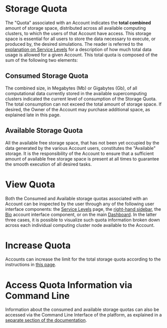 # Storage Quota

The "Quota" associated with an Account indicates the **total combined** amount of storage space, distributed across all available computing clusters, to which the users of that Account have access. This storage space is essential for all users to store the data necessary to execute, or produced by, the desired simulations. The reader is referred to the [explanation on Service Levels](service-levels.md) for a description of how much total data usage is allowed for a given Account. This total quota is composed of the sum of the following two elements:

## Consumed Storage Quota

The combined size, in Megabytes (Mb) or Gigabytes (Gb), of all computational data currently stored in the available supercomputing clusters indicated the current level of consumption of the Storage Quota. The total consumption can not exceed the total amount of storage space. If desired, the Owner of the Account may purchase additional space, as explained late in this page. 

## Available Storage Quota

All the available free storage space, that has not been yet occupied by the data generated by the various Account users, constitutes the "Available" storage. It is the responsibility of the Account to ensure that a sufficient amount of available free storage space is present at all times to guarantee the smooth execution of all desired tasks. 

# View Quota

Both the Consumed and Available storage quotas associated with an Account can be inspected by the user through any of the following user interface components: the [Service Levels](ui/service-level.md) page, the [right-hand sidebar](/ui/universal/right-sidebar.md), the [Bio](ui/bio.md) account interface component, or on the main [Dashboard](/ui/dashboard.md). In the latter three cases, it is possible to visualize such quota information broken down across each individual computing cluster node available to the Account. 

# Increase Quota

Accounts can increase the limit for the total storage quota according to the instructions in [this page](accounting/increase-balance.md).

# Access Quota Information via Command Line

Information about the consumed and available storage quotas can also be accessed via the Command Line Interface of the platform, as explained in a [separate section of the documentation](/compute/cli/storage-system.md).
